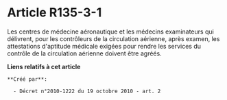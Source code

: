 # Article R135-3-1

Les centres de médecine aéronautique et les médecins examinateurs qui délivrent, pour les contrôleurs de la circulation
aérienne, après examen, les attestations d'aptitude médicale exigées pour rendre les services du contrôle de la circulation
aérienne doivent être agréés.

**Liens relatifs à cet article**

	**Créé par**:

	  - Décret n°2010-1222 du 19 octobre 2010 - art. 2
